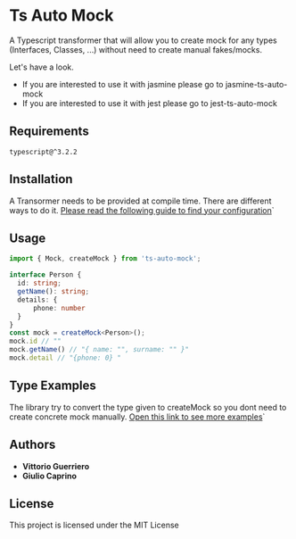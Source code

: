 # Ts Auto Mock

A Typescript transformer that will allow you to create mock for any types (Interfaces, Classes, ...) without need to create manual fakes/mocks.

Let's have a look.

* If you are interested to use it with jasmine please go to jasmine-ts-auto-mock
* If you are interested to use it with jest please go to jest-ts-auto-mock

## Requirements
`
typescript@^3.2.2
`

## Installation
A Transormer needs to be provided at compile time. There are different ways to do it.
[Please read the following guide to find your configuration](docs/TRANSFORMER.md)`

## Usage
```ts
import { Mock, createMock } from 'ts-auto-mock';

interface Person {
  id: string;
  getName(): string;
  details: {
      phone: number
  }
}
const mock = createMock<Person>();
mock.id // ""
mock.getName() // "{ name: "", surname: "" }"
mock.detail // "{phone: 0} "
```

## Type Examples
The library try to convert the type given to createMock so you dont need to create concrete mock manually.
[Open this link to see more examples](docs/DETAILS.md)`

## Authors

* **Vittorio Guerriero**
* **Giulio Caprino** 

## License

This project is licensed under the MIT License

